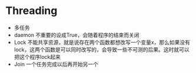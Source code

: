# Threading
- 多任务
- daemon
不重要的设成True，会随着程序的结束而关闭
- Lock
不能共享资源，就是说存在两个函数都想改写一个变量x，那么如果没有lock，这两个函数是可以同时改写的，会导致一些不可测的后果。这时就可以把这个程序lock起来
- Join
一个任务完成以后再开始另一个